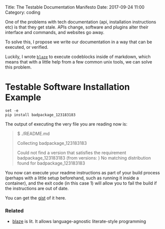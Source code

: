 Title: The Testable Documentation Manifesto
Date: 2017-09-24 11:00
Category: coding

One of the problems with tech documentation (api, installation instructions etc) is that they get stale. APIs change, software and plugins alter their interface and commands, and websites go away.

To solve this, I propose we write our documentation in a way that can be executed, or verified.

Luckily, I wrote [`blaze`](https://gist.github.com/0atman/5ea526a3ae26409da50dd7697eb700e8) to execute codeblocks inside of markdown, which means that with a little help from a few common unix tools, we can solve this problem.


# Testable Software Installation Example


```shell
set -e
pip install badpackage_123183183
```

The output of executing the very file you are reading now is:

> $ ./README.md
>
> Collecting badpackage_123183183
>
>   Could not find a version that satisfies the requirement badpackage_123183183 (from versions: )
> No matching distribution found for badpackage_123183183

You now can execute your readme instructions as part of your build process (perhaps with a little setup beforehand, such as running it inside a container), and the exit code (in this case 1) will allow you to fail the build if the instructions are out of date.

You can get the [gist](https://gist.github.com/0atman/242cf9d6d99f2fbeb182a090213cf74a) of it here.

### Related
 - [blaze](https://gist.github.com/0atman/5ea526a3ae26409da50dd7697eb700e8)  is lit. It allows language-agnostic literate-style programming
